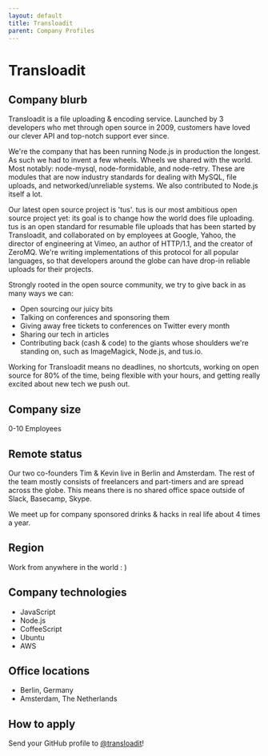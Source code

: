 ```yaml
---
layout: default
title: Transloadit
parent: Company Profiles
---
```


# Transloadit

## Company blurb

Transloadit is a file uploading & encoding service. Launched by 3 developers who met through open source in 2009, customers have loved our clever API and top-notch support ever since.

We're the company that has been running Node.js in production the longest. As such we had to invent a few wheels. Wheels we shared with the world. Most notably: node-mysql, node-formidable, and node-retry. These are modules that are now industry standards for dealing with MySQL, file uploads, and networked/unreliable systems. We also contributed to Node.js itself a lot.

Our latest open source project is 'tus'. tus is our most ambitious open source project yet: its goal is to change how the world does file uploading. tus is an open standard for resumable file uploads that has been started by Transloadit, and collaborated on by employees at Google, Yahoo, the director of engineering at Vimeo, an author of HTTP/1.1, and the creator of ZeroMQ. We're writing implementations of this protocol for all popular languages, so that developers around the globe can have drop-in reliable uploads for their projects.

Strongly rooted in the open source community, we try to give back in as many ways we can:

 - Open sourcing our juicy bits
 - Talking on conferences and sponsoring them
 - Giving away free tickets to conferences on Twitter every month
 - Sharing our tech in articles
 - Contributing back (cash & code) to the giants whose shoulders we're standing on, such as ImageMagick, Node.js, and tus.io.
 
Working for Transloadit means no deadlines, no shortcuts, working on open source for 80% of the time, being
flexible with your hours, and getting really excited about new tech we push out.

## Company size

0-10 Employees

## Remote status

Our two co-founders Tim & Kevin live in Berlin and Amsterdam. 
The rest of the team mostly consists of freelancers and part-timers and are spread across the globe.
This means there is no shared office space outside of Slack, Basecamp, Skype.

We meet up for company sponsored drinks & hacks in real life about 4 times a year.

## Region

Work from anywhere in the world : )

## Company technologies

- JavaScript
- Node.js
- CoffeeScript
- Ubuntu
- AWS

## Office locations

- Berlin, Germany
- Amsterdam, The Netherlands

## How to apply

Send your GitHub profile to [@transloadit](https://twitter.com/transloadit)!
